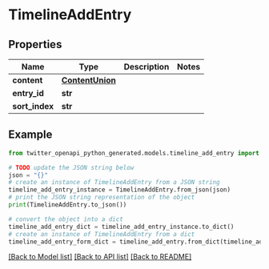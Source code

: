 # TimelineAddEntry


## Properties

Name | Type | Description | Notes
------------ | ------------- | ------------- | -------------
**content** | [**ContentUnion**](ContentUnion.md) |  | 
**entry_id** | **str** |  | 
**sort_index** | **str** |  | 

## Example

```python
from twitter_openapi_python_generated.models.timeline_add_entry import TimelineAddEntry

# TODO update the JSON string below
json = "{}"
# create an instance of TimelineAddEntry from a JSON string
timeline_add_entry_instance = TimelineAddEntry.from_json(json)
# print the JSON string representation of the object
print(TimelineAddEntry.to_json())

# convert the object into a dict
timeline_add_entry_dict = timeline_add_entry_instance.to_dict()
# create an instance of TimelineAddEntry from a dict
timeline_add_entry_form_dict = timeline_add_entry.from_dict(timeline_add_entry_dict)
```
[[Back to Model list]](../README.md#documentation-for-models) [[Back to API list]](../README.md#documentation-for-api-endpoints) [[Back to README]](../README.md)


